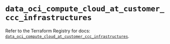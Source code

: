 # `data_oci_compute_cloud_at_customer_ccc_infrastructures`

Refer to the Terraform Registry for docs: [`data_oci_compute_cloud_at_customer_ccc_infrastructures`](https://registry.terraform.io/providers/oracle/oci/7.19.0/docs/data-sources/compute_cloud_at_customer_ccc_infrastructures).
